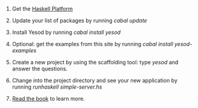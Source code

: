 <!DOCTYPE>
<html>
  <head>
    <title>Yesod in Five Minutes</title>
  </head>
  <body>

1) Get the [Haskell Platform](http://hackage.haskell.org/platform/)

2) Update your list of packages by running *cabal update*

3) Install Yesod by running *cabal install yesod*

4) Optional: get the examples from this site by running *cabal install yesod-examples*

5) Create a new project by using the scaffolding tool: type *yesod* and answer the questions.

6) Change into the project directory and see your new application by running *runhaskell simple-server.hs*

7) [Read the book]($root/book/) to learn more.
